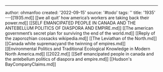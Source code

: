 ---
author: ohmanfoo
created: '2022-09-15'
source: '#todo'
tags: ''
title: '1935'
---[[1935.md]]
[[we all quit’ how america’s workers are taking back their power.md]]
[[SELF EMANCIPATED PEOPLE IN CANADA AND THE ANTEBELLUM POLITICS OF DIASPORA AND EMPIRE.md]]
[[The american government’s secret plan for surviving the end of the world.md]]
[[Reply of the zaporozhian cossacks wikipedia.md]]
[[The Leviathan of the North.md]]
[[Canada white supremacyand the twinning of empires.md]]
[[Environmental Politics and Traditional Ecological Knowledge in Modern North America.md]]
[[2022.md]]
[[Self emancipated people in canada and the antebellum politics of diaspora and empire.md]]
[[Hudson's BayCompanyClaims.md]]
